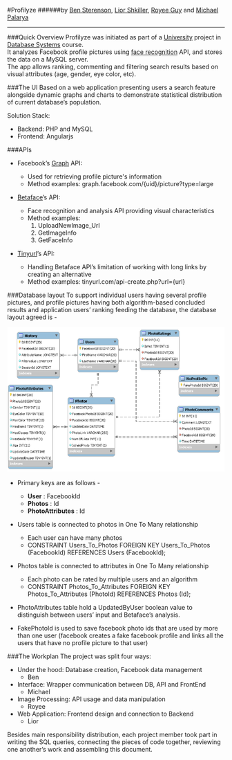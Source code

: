 #Profilyze
######by [Ben Sterenson](https://linkedin.com/in/ben-sterenson-9430a5aa), [Lior Shkiller](https://linkedin.com/in/liorshkiller), [Royee Guy](https://il.linkedin.com/in/royee-guy-673815b8) and [Michael Palarya](https://linkedin.com/in/palarya)

---------------------------------

###Quick Overview
Profilyze was initiated as part of a [University](https://english.tau.ac.il/) project in [Database Systems](http://courses.cs.tau.ac.il/databases/databases201516/index.php) course.<br>
It analyzes Facebook profile pictures using [face recognition](http://www.betaface.com/) API, and stores the data on a MySQL server.<br>
The app allows ranking, commenting and filtering search results based on visual attributes (age, gender, eye color, etc).<br>

###The UI
Based on a web application presenting users a search feature alongside dynamic graphs and charts to demonstrate statistical distribution of current database’s population.

Solution Stack: 
- Backend: PHP and MySQL
- Frontend: Angularjs

###APIs
* Facebook’s [Graph](https://developers.facebook.com/docs/graph-api) API:
	* Used for retrieving profile picture's information
	* Method examples:
graph.facebook.com/{uid}/picture?type=large

* [Betaface](http://betafaceapi.com/wpa/index.php/documentation)’s API:
	* Face recognition and analysis API providing visual characteristics
	* Method examples:
      1. UploadNewImage_Url
      2. GetImageInfo
      3. GetFaceInfo

* [Tinyurl](http://tinyurl.com/)’s API:
	* Handling Betaface API’s limitation of working with long links by creating an alternative
	* Method examples:
tinyurl.com/api-create.php?url={url}

###Database layout
To support individual users having several profile pictures, and profile pictures having both algorithm-based concluded results and application users’ ranking feeding the database, the database layout agreed is -

![dbLayout](dbLayout.png)

* Primary keys are as follows -
	* **User** : FacebookId
	* **Photos** : Id
	* **PhotoAttributes** : Id

* Users table is connected to photos in One To Many relationship
	* Each user can have many photos
	* CONSTRAINT Users_To_Photos FOREIGN KEY Users_To_Photos (FacebookId) REFERENCES Users (FacebookId);

* Photos table is connected to attributes in One To Many relationship 
	* Each photo can be rated by multiple users and an algorithm
	* CONSTRAINT Photos_To_Attributes FOREIGN KEY Photos_To_Attributes (PhotoId) REFERENCES Photos (Id);

* PhotoAttributes table hold a UpdatedByUser boolean value to distinguish between users’ input and Betaface’s analysis.

* FakePhotoId is used to save facebook photo ids that are used by more than one user (facebook creates a fake facebook profile and links all the users that have no profile picture to that user)

###The Workplan
The project was split four ways:
* Under the hood:	Database creation, Facebook data management
	- Ben
* Interface:		Wrapper communication between DB, API and FrontEnd
	- Michael
* Image Processing: 	API usage and data manipulation			
 	- Royee
* Web Application:	Frontend design and connection to Backend
	- Lior

Besides main responsibility distribution, each project member took part in writing the SQL queries, connecting the pieces of code together, reviewing one another’s work and assembling this document.
